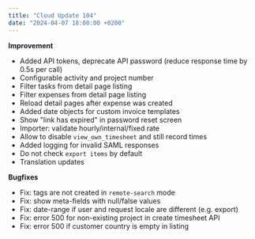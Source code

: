 ```yaml
---
title: "Cloud Update 104"
date: "2024-04-07 18:00:00 +0200"
---
```


**Improvement**

- Added API tokens, deprecate API password (reduce response time by 0.5s per call)
- Configurable activity and project number
- Filter tasks from detail page listing
- Filter expenses from detail page listing
- Reload detail pages after expense was created
- Added date objects for custom invoice templates
- Show "link has expired" in password reset screen
- Importer: validate hourly/internal/fixed rate
- Allow to disable `view_own_timesheet` and still record times
- Added logging for invalid SAML responses
- Do not check `export items` by default
- Translation updates

**Bugfixes**

- Fix: tags are not created in `remote-search` mode
- Fix: show meta-fields with null/false values
- Fix: date-range if user and request locale are different (e.g. export)
- Fix: error 500 for non-existing project in create timesheet API
- Fix: error 500 if customer country is empty in listing
